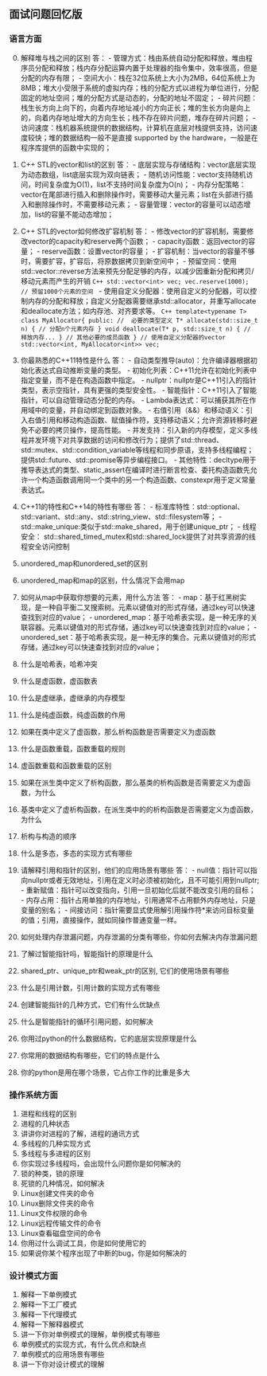 ## 面试问题回忆版
### 语言方面
0. 解释堆与栈之间的区别
    答：
        - 管理方式：栈由系统自动分配和释放，堆由程序员分配和释放；栈内存分配运算内置于处理器的指令集中，效率很高，但是分配的内存有限；
        - 空间大小：栈在32位系统上大小为2MB，64位系统上为8MB；堆大小受限于系统的虚拟内存；栈的分配方式以进程为单位进行，分配固定的地址空间；堆的分配方式是动态的，分配的地址不固定；
        - 碎片问题：栈生长方向上向下的，向着内存地址减小的方向正长；堆的生长方向是向上的，向着内存地址增大的方向生长；栈不存在碎片问题，堆存在碎片问题；
        - 访问速度：栈机器系统提供的数据结构，计算机在底层对栈提供支持，访问速度较快；堆的数据结构一般不是直接 supported by the hardware，一般是在程序库提供的函数中实现的；
1. C++ STL的vector和list的区别
    答：
        - 底层实现与存储结构：vector底层实现为动态数组，list底层实现为双向链表；
        - 随机访问性能：vector支持随机访问，时间复杂度为O(1)，list不支持时间复杂度为O(n)；
        - 内存分配策略：vector在尾部进行插入和删除操作时，需要移动大量元素；list在头部进行插入和删除操作时，不需要移动元素；
        - 容量管理：vector的容量可以动态增加，list的容量不能动态增加；
2. C++ STL的vector如何修改扩容机制
    答：
        - 修改vector的扩容机制，需要修改vector的capacity和reserve两个函数；
        - capacity函数：返回vector的容量；
        - reserve函数：设置vector的容量；
        - 扩容机制：当vector的容量不够时，需要扩容，扩容后，将原数据拷贝到新空间中；
        - 预留空间：使用std::vector::reverse方法来预先分配足够的内存，以减少因重新分配和拷贝/移动元素而产生的开销
        ```C++
            std::vector<int> vec;
            vec.reserve(1000);  // 预留1000个元素的空间
        ```
        - 使用自定义分配器：使用自定义的分配器，可以控制内存的分配和释放；自定义分配器需要继承std::allocator，并重写allocate和deallocate方法；如内存池、对齐要求等。
        ```C++
        template<typename T>
        class MyAllocator{
            public:
            //  必要的类型定义
            T* allocate(std::size_t n)
            {
                // 分配n个元素内存
            }
            void deallocate(T* p, std::size_t n)
            {
                // 释放内存...
            }
            // 其他必要的成员函数
        }
        // 使用自定义分配器的vector
        std::vector<int, MyAllocator<int>> vec;
        ```
3. 你最熟悉的C++11特性是什么
    答：
        - 自动类型推导(auto)：允许编译器根据初始化表达式自动推断变量的类型。
        - 初始化列表：C++11允许在初始化列表中指定变量，而不是在构造函数中指定。
        - nullptr：nullptr是C++11引入的指针类型，表示空指针，具有更强的类型安全性。
        - 智能指针：C++11引入了智能指针，可以自动管理动态分配的内存。
        - Lambda表达式：可以捕获其所在作用域中的变量，并自动绑定到函数对象。
        - 右值引用（&&）和移动语义：引入右值引用和移动构造函数、赋值操作符，支持移动语义；允许资源转移时避免不必要的拷贝操作，提高性能。
        - 并发支持：引入新的内存模型，定义多线程并发环境下对共享数据的访问和修改行为；提供了std::thread、std::mutex、std::condition_variable等线程和同步原语，支持多线程编程；提供std::future、std::promise等异步编程接口。
        - 其他特性：decltype用于推导表达式的类型、static_assert在编译时进行断言检查、委托构造函数先允许一个构造函数调用同一个类中的另一个构造函数、constexpr用于定义常量表达式。
4. C++11的特性和C++14的特性有哪些
    答：
        - 标准库特性：std::optional、std::variant、std::any、std::string_view、std::filesystem等；
        - std::make_unique:类似于std::make_shared，用于创建unique_ptr；
        - 线程安全： std::shared_timed_mutex和std::shared_lock提供了对共享资源的线程安全访问控制

5. unordered_map和unordered_set的区别
6. unordered_map和map的区别，什么情况下会用map
7. 如何从map中获取你想要的元素，用什么方法
    答：
        - map：基于红黑树实现，是一种自平衡二叉搜索树。元素以键值对的形式存储，通过key可以快速查找到对应的value；
        - unordered_map：基于哈希表实现，是一种无序的关联容器。元素以键值对的形式存储，通过key可以快速查找到对应的value；
        - unordered_set：基于哈希表实现，是一种无序的集合。元素以键值对的形式存储，通过key可以快速查找到对应的value；  
8. 什么是哈希表，哈希冲突
9. 什么是虚函数，虚函数表
10. 什么是虚继承，虚继承的内存模型
11. 什么是纯虚函数，纯虚函数的作用
12. 如果在类中定义了虚函数，那么析构函数是否需要定义为虚函数
13. 什么是函数重载，函数重载的规则
14. 虚函数重载和函数重载的区别
15. 如果在派生类中定义了析构函数，那么基类的析构函数是否需要定义为虚函数，为什么
16. 基类中定义了虚析构函数，在派生类中的的析构函数是否需要定义为虚函数，为什么
17. 析构与构造的顺序
18. 什么是多态，多态的实现方式有哪些
19. 请解释引用和指针的区别，他们的应用场景有哪些
    答：
        - null值：指针可以指向nullptr或者无效地址，引用在定义时必须被初始化，且不可能引用到nullptr;
        - 重新赋值：指针可以改变指向，引用一旦初始化后就不能改变引用的目标；
        - 内存占用：指针占用单独的内存地址，引用通常不占用额外内存地址，只是变量的别名；
        - 间接访问：指针需要显式使用解引用操作符*来访问目标变量的值；引用，直接操作，就如同操作普通变量一样。
20. 如何处理内存泄漏问题，内存泄漏的分类有哪些，你如何去解决内存泄漏问题
21. 了解过智能指针吗，智能指针的原理是什么
22. shared_ptr、unique_ptr和weak_ptr的区别, 它们的使用场景有哪些
23. 什么是引用计数，引用计数的实现方式有哪些
24. 创建智能指针的几种方式，它们有什么优缺点
25. 什么是智能指针的循环引用问题，如何解决
26. 你用过python的什么数据结构，它的底层实现原理是什么
27. 你常用的数据结构有哪些，它们的特点是什么
28. 你的python是用在哪个场景，它占你工作的比重是多大

### 操作系统方面
1. 进程和线程的区别
2. 进程的几种状态
3. 讲讲你对进程的了解，进程的通讯方式
4. 多线程的几种实现方式
5. 多线程与多进程的区别
6. 你实现过多线程吗，会出现什么问题你是如何解决的
7. 锁的种类，锁的原理
8. 死锁的几种情况，如何解决
9. Linux创建文件夹的命令
10. Linux删除文件夹的命令
11. Linux文件权限的命令
12. Linux远程传输文件的命令
13. Linux查看磁盘空间的命令
14. 你用过什么调试工具，你是如何使用它的
15. 如果说你某个程序出现了中断的bug，你是如何解决的

### 设计模式方面
1. 解释一下单例模式
2. 解释一下工厂模式
3. 解释一下代理模式
4. 解释一下解释器模式
5. 讲一下你对单例模式的理解，单例模式有哪些
6. 单例模式的实现方式，有什么优点和缺点
7. 单例模式的应用场景有哪些
8. 讲一下你对设计模式的理解
